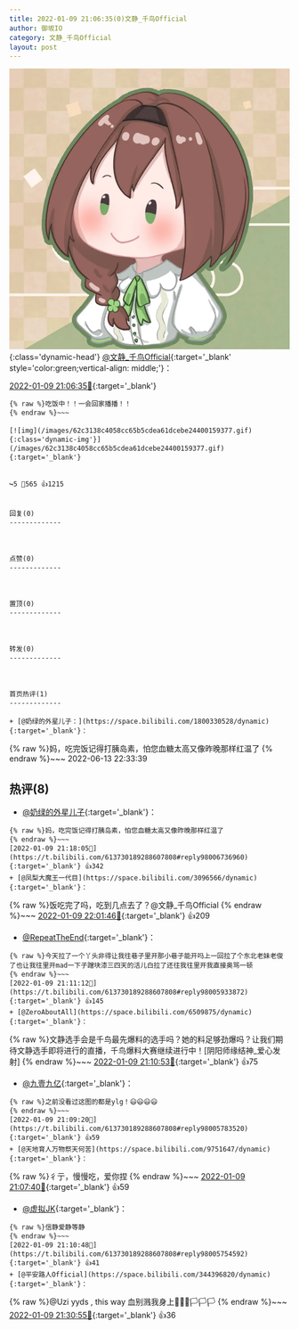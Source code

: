 ```yaml
---
title: 2022-01-09 21:06:35(0)文静_千鸟Official
author: 御坂IO
category: 文静_千鸟Official
layout: post
---
```


![img](/images/ac7482ed1b9a7f203dc68c0c4a77c488a27b108a.jpg){:class='dynamic-head'}
[@文静_千鸟Official](https://space.bilibili.com/667526012/dynamic){:target='_blank' style='color:green;vertical-align: middle;'}：

[2022-01-09 21:06:35🔗](https://t.bilibili.com/613730189288607808){:target='_blank'}

~~~
{% raw %}吃饭中！！一会回家播播！！
{% endraw %}~~~

[![img](/images/62c3138c4058cc65b5cdea61dcebe24400159377.gif){:class='dynamic-img'}](/images/62c3138c4058cc65b5cdea61dcebe24400159377.gif){:target='_blank'}


↪️5 💬565 👍1215


回复(0)
-------------



点赞(0)
-------------



置顶(0)
-------------



转发(0)
-------------



首页热评(1)
-------------

+ [@奶绿的外星儿子：](https://space.bilibili.com/1800330528/dynamic){:target='_blank'}：
~~~
{% raw %}妈，吃完饭记得打胰岛素，怕您血糖太高又像昨晚那样红温了
{% endraw %}~~~
2022-06-13 22:33:39


热评(8)
-------------

+ [@奶绿的外星儿子](https://space.bilibili.com/1800330528/dynamic){:target='_blank'}：
~~~
{% raw %}妈，吃完饭记得打胰岛素，怕您血糖太高又像昨晚那样红温了
{% endraw %}~~~
[2022-01-09 21:18:05🔗](https://t.bilibili.com/613730189288607808#reply98006736960){:target='_blank'} 👍342
+ [@凤梨大魔王一代目](https://space.bilibili.com/3096566/dynamic){:target='_blank'}：
~~~
{% raw %}饭吃完了吗，吃到几点去了？@文静_千鸟Official
{% endraw %}~~~
[2022-01-09 22:01:46🔗](https://t.bilibili.com/613730189288607808#reply98011616160){:target='_blank'} 👍209
+ [@RepeatTheEnd](https://space.bilibili.com/2024427097/dynamic){:target='_blank'}：
~~~
{% raw %}今天拉了一个丫头非得让我往巷子里开那小巷子能开吗上一回拉了个东北老妹老俊了也让我往里开mad一下子蹭块漆三四天的活儿白拉了还往我往里开我直接奥骂一顿
{% endraw %}~~~
[2022-01-09 21:11:12🔗](https://t.bilibili.com/613730189288607808#reply98005933872){:target='_blank'} 👍145
+ [@ZeroAboutAll](https://space.bilibili.com/6509875/dynamic){:target='_blank'}：
~~~
{% raw %}文静选手会是千鸟最先爆料的选手吗？她的料足够劲爆吗？让我们期待文静选手即将进行的直播，千鸟爆料大赛继续进行中！[阴阳师缘结神_爱心发射]
{% endraw %}~~~
[2022-01-09 21:10:53🔗](https://t.bilibili.com/613730189288607808#reply98005922192){:target='_blank'} 👍75
+ [@九壹九亿](https://space.bilibili.com/29755625/dynamic){:target='_blank'}：
~~~
{% raw %}之前没看过这图的都是ylg！😃😃😃😃
{% endraw %}~~~
[2022-01-09 21:09:20🔗](https://t.bilibili.com/613730189288607808#reply98005783520){:target='_blank'} 👍59
+ [@天地育人万物祭天何苦](https://space.bilibili.com/9751647/dynamic){:target='_blank'}：
~~~
{% raw %}彳亍，慢慢吃，爱你捏
{% endraw %}~~~
[2022-01-09 21:07:40🔗](https://t.bilibili.com/613730189288607808#reply98005615968){:target='_blank'} 👍59
+ [@虚拟JK](https://space.bilibili.com/94009831/dynamic){:target='_blank'}：
~~~
{% raw %}信静爱静等静
{% endraw %}~~~
[2022-01-09 21:10:48🔗](https://t.bilibili.com/613730189288607808#reply98005754592){:target='_blank'} 👍41
+ [@平安路人Official](https://space.bilibili.com/344396820/dynamic){:target='_blank'}：
~~~
{% raw %}@Uzi yyds , this way
血别溅我身上🏃🏃🏃🏳🏳🏳
{% endraw %}~~~
[2022-01-09 21:30:55🔗](https://t.bilibili.com/613730189288607808#reply98008129264){:target='_blank'} 👍36


